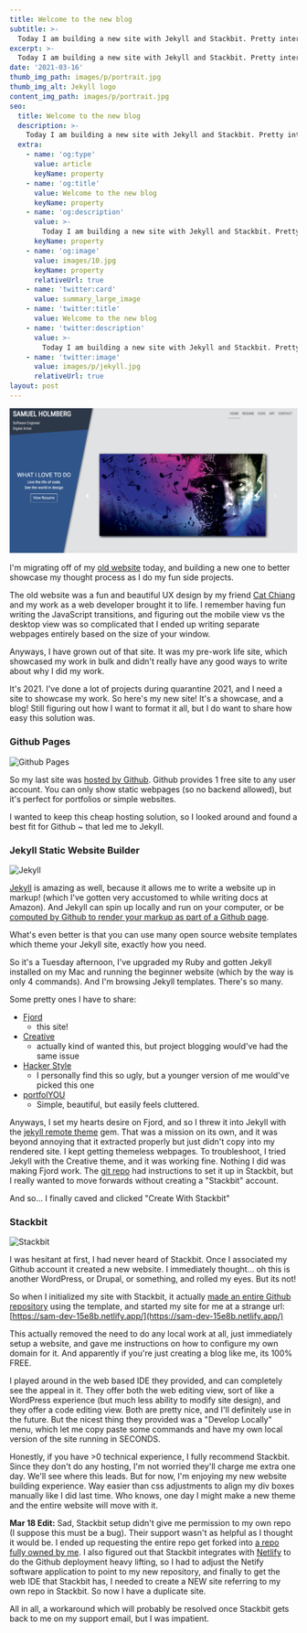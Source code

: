 ```yaml
---
title: Welcome to the new blog
subtitle: >-
  Today I am building a new site with Jekyll and Stackbit. Pretty interesting stuff.
excerpt: >-
  Today I am building a new site with Jekyll and Stackbit. Pretty interesting stuff.
date: '2021-03-16'
thumb_img_path: images/p/portrait.jpg
thumb_img_alt: Jekyll logo
content_img_path: images/p/portrait.jpg
seo:
  title: Welcome to the new blog
  description: >-
    Today I am building a new site with Jekyll and Stackbit. Pretty interesting stuff.
  extra:
    - name: 'og:type'
      value: article
      keyName: property
    - name: 'og:title'
      value: Welcome to the new blog
      keyName: property
    - name: 'og:description'
      value: >-
        Today I am building a new site with Jekyll and Stackbit. Pretty interesting stuff.
      keyName: property
    - name: 'og:image'
      value: images/10.jpg
      keyName: property
      relativeUrl: true
    - name: 'twitter:card'
      value: summary_large_image
    - name: 'twitter:title'
      value: Welcome to the new blog
    - name: 'twitter:description'
      value: >-
        Today I am building a new site with Jekyll and Stackbit. Pretty interesting stuff.
    - name: 'twitter:image'
      value: images/p/jekyll.jpg
      relativeUrl: true
layout: post
---
```


![Old Website](/images/p/oldwebsite.png)

I'm migrating off of my [old website](https://esaych.github.io/) today, and building a new one to better showcase my
thought process as I do my fun side projects.

The old website was a fun and beautiful UX design by my friend [Cat Chiang](https://www.linkedin.com/in/cat-chiang/) and my work
as a web developer brought it to life. I remember having fun writing the JavaScript transitions, and figuring out the mobile
view vs the desktop view was so complicated that I ended up writing separate webpages entirely based on the size of your window.

Anyways, I have grown out of that site. It was my pre-work life site, which showcased my work in bulk and didn't
really have any good ways to write about why I did my work. 

It's 2021. I've done a lot of projects during quarantine 2021, and I need a site to showcase my work. So here's my new site!
It's a showcase, and a blog! Still figuring out how I want to format it all, but I do want to share how easy this solution was.

<h3>Github Pages</h3>

![Github Pages](https://miro.medium.com/max/4800/1*UBPbXxCACLSygvXutPPGSA.jpeg)

So my last site was [hosted by Github](https://pages.github.com/). Github provides 1 free site to any user account. You
can only show static webpages (so no backend allowed), but it's perfect for portfolios or simple websites.

I wanted to keep this cheap hosting solution, so I looked around and found a best fit for Github ~ that led me to Jekyll.

<h3>Jekyll Static Website Builder</h3>

![Jekyll](https://miro.medium.com/max/4800/1*B3eU4xOLAB8_BPDh3pExdw.jpeg)

[Jekyll](https://jekyllrb.com/) is amazing as well, because it allows me to write a website up in markup! (which I've gotten very accustomed to
while writing docs at Amazon). And Jekyll can spin up locally and run on your computer, or be [computed by Github
to render your markup as part of a Github page](https://docs.github.com/en/github/working-with-github-pages/setting-up-a-github-pages-site-with-jekyll).

What's even better is that you can use many open source website templates which theme your Jekyll site, exactly how you need.

So it's a Tuesday afternoon, I've upgraded my Ruby and gotten Jekyll installed on my Mac and running the beginner website (which by the way is only 4 commands).
And I'm browsing Jekyll templates. There's so many. 

Some pretty ones I have to share:
- [Fjord](https://themes.stackbit.com/demos/fjord/) 
  - this site!
- [Creative](https://volny.github.io/creative-theme-jekyll/#)
  - actually kind of wanted this, but project blogging would've had the same issue
- [Hacker Style](https://akiritsu.github.io/pRoJEct-VeXEd/) 
  - I personally find this so ugly, but a younger version of me would've picked this one
- [portfolYOU](https://youssefraafatnasry.github.io/portfolYOU/projects/)
  - Simple, beautiful, but easily feels cluttered.
  
Anyways, I set my hearts desire on Fjord, and so I threw it into Jekyll with the [jekyll remote theme](https://github.com/benbalter/jekyll-remote-theme) gem.
That was a mission on its own, and it was beyond annoying that it extracted properly but just didn't copy into my rendered site. 
I kept getting themeless webpages. To troubleshoot, I tried Jekyll with the Creative theme, and it was working fine.
Nothing I did was making Fjord work. The [git repo](https://github.com/stackbit/stackbit-theme-fjord) had instructions to set it
up in Stackbit, but I really wanted to move forwards without creating a "Stackbit" account. 

And so... I finally caved and clicked "Create With Stackbit"

<h3>Stackbit</h3>

![Stackbit](https://miro.medium.com/max/2400/0*IpqdWIja-rXS0kXG.png)

I was hesitant at first, I had never heard of Stackbit. Once I associated my Github account it created a new website.
I immediately thought... oh this is another WordPress, or Drupal, or something, and rolled my eyes. But its not!

So when I initialized my site with Stackbit, it actually [made an entire Github repository](https://github.com/stackbit-projects/sam-dev-15e8b)
using the template, and started my site for me at a strange url: [https://sam-dev-15e8b.netlify.app/](https://sam-dev-15e8b.netlify.app/)

This actually removed the need to do any local work at all, just immediately setup a website, and gave me instructions on how
to configure my own domain for it. And apparently if you're just creating a blog like me, its 100% FREE.

I played around in the web based IDE they provided, and can completely see the appeal in it. They offer both the web editing view,
sort of like a WordPress experience (but much less ability to modify site design), and they offer a code editing view.
Both are pretty nice, and I'll definitely use in the future. But the nicest thing they provided was a "Develop Locally" menu,
which let me copy paste some commands and have my own local version of the site running in SECONDS.

Honestly, if you have >0 technical experience, I fully recommend Stackbit. Since they don't do any hosting, I'm not worried
they'll charge me extra one day. We'll see where this leads. But for now, I'm enjoying my new website building experience.
Way easier than css adjustments to align my div boxes manually like I did last time. Who knows, one day I might make a new
theme and the entire website will move with it.

**Mar 18 Edit:** Sad, Stackbit setup didn't give me permission to my own repo (I suppose this must be a bug). Their support
wasn't as helpful as I thought it would be.
I ended up requesting the entire repo get forked into [a repo fully owned by me](https://github.com/Esaych/sam-dev-15e8b). 
I also figured out that Stackbit integrates with [Netlify](https://www.netlify.com/) to do the Github deployment heavy lifting,
so I had to adjust the Netify software application to point to my new repository, and finally to get the web IDE
that Stackbit has, I needed to create a NEW site referring to my own repo in Stackbit. So now I have a duplicate site.
 
All in all, a workaround which will probably be resolved once Stackbit gets back to me on my support email, but I was impatient.

<style>
.site-header-bg {
  background-position: right;
}
</style>